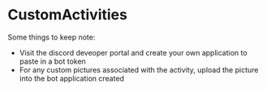 # CustomActivities

Some things to keep note: 

- Visit the discord deveoper portal and create your own application to paste in a bot token
- For any custom pictures associated with the activity, upload the picture into the bot application created 
